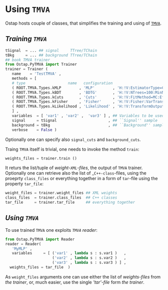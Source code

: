 # Using `TMVA`

Ostap hosts couple of classes, that simplifies the training and using of [`TMVA`](https://root.cern.ch/tmva).

##  _Training `TMVA`_
```python
tSignal  = ... ## signal     TTree/TChain
tBkg     = ... ## background TTree/TChain
## book TMVA trainer     
from Ostap.PyTMVA import Trainer 
trainer = Trainer (
   name    = 'TestTMVA' ,   
   methods = [
   # type                   name   configuration
   ( ROOT.TMVA.Types.kMLP        , 'MLP'        , 'H:!V:EstimatorType=CE:VarTransform=N:NCycles=200:HiddenLayers=N+3:TestRate=5:!UseRegulator' ) ,
   ( ROOT.TMVA.Types.kBDT        , 'BDTG'       , 'H:!V:NTrees=100:MinNodeSize=2.5%:BoostType=Grad:Shrinkage=0.10:UseBaggedBoost:BaggedSampleFraction=0.5:nCuts=20:MaxDepth=2' ) , 
   ( ROOT.TMVA.Types.kCuts       , 'Cuts'       , 'H:!V:FitMethod=MC:EffSel:SampleSize=200000:VarProp=FSmart' ) ,
   ( ROOT.TMVA.Types.kFisher     , 'Fisher'     , 'H:!V:Fisher:VarTransform=None:CreateMVAPdfs:PDFInterpolMVAPdf=Spline2:NbinsMVAPdf=50:NsmoothMVAPdf=10' ),
   ( ROOT.TMVA.Types.kLikelihood , 'Likelihood' , 'H:!V:TransformOutput:PDFInterpol=Spline2:NSmoothSig[0]=20:NSmoothBkg[0]=20:NSmoothBkg[1]=10:NSmooth=1:NAvEvtPerBin=50' )
   ] ,
   variables  = [ 'var1' , 'var2' ,  'var3' ] , ## Variables to be used for training 
   signal     = tSignal                       , ## ``Signal'' sample 
   background = tBkg                          , ## ``Background'' sample  
   verbose    = False )
```
Optionally one can specify also `signal_cuts` and `background_cuts`.

Traing `TMVA` itself is trivial, one needs to invoke the method `train`:
```python 
weights_files = trainer.train ()
```
It  returs the list/tuple of _weight-`XML`-files_, the output of `TMVA` trainer.
Optionally one can retrieve also the list of  _`C++-class`-files,  using the proeprty `class_files` or  everything together in a form of `tar`-file using the property
`tar_file`:
```python
weight_files = trainer.weight_files ## XML weights  
class_files  = trainer.class_files  ## C++ classes 
tar_file     = trainer.tar_file     ## everything together
```

##  _Using `TMVA`_

To use trained `TMVA` one exploits _`TMVA` reader_:
```python 
from Ostap.PyTMVA import Reader
reader = Reader( 
   'MyMLP' ,
   variables     = [ ('var1' , lambda s : s.var1 )   ,
                     ('var2' , lambda s : s.var2 )   ,
                     ('var3' , lambda s : s.var3 ) ] ,
  weights_files = tar_file  )
```
As `weight_files` arguments one can use either the list of _weights-files_ from _the trainer_, or, much easier, use the single _'tar'-file_ form _the trainer_.